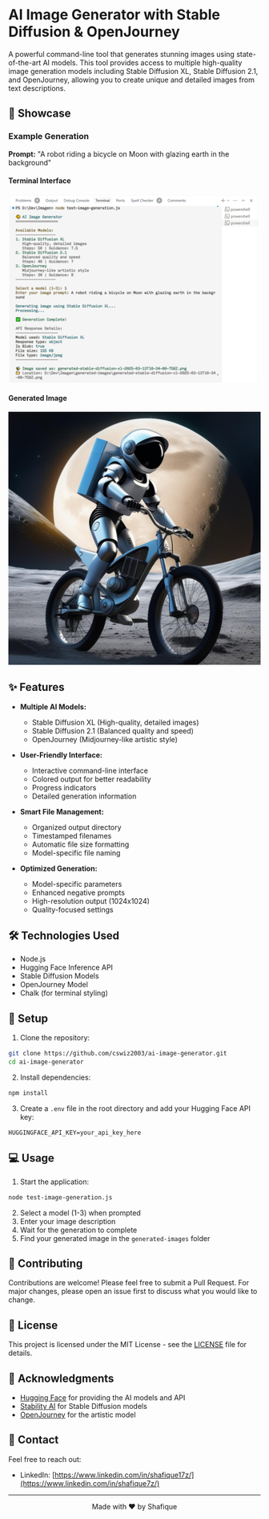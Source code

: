 # AI Image Generator with Stable Diffusion & OpenJourney

A powerful command-line tool that generates stunning images using state-of-the-art AI models. This tool provides access to multiple high-quality image generation models including Stable Diffusion XL, Stable Diffusion 2.1, and OpenJourney, allowing you to create unique and detailed images from text descriptions.

## 🌟 Showcase

### Example Generation
**Prompt:** "A robot riding a bicycle on Moon with glazing earth in the background"

#### Terminal Interface
![Terminal Interface](generated-images/terminal-app.png)

#### Generated Image
![Generated Image](generated-images/generated-stable-diffusion-xl-2025-03-13T10-34-00-758Z.png)

## ✨ Features

- **Multiple AI Models:**
  - Stable Diffusion XL (High-quality, detailed images)
  - Stable Diffusion 2.1 (Balanced quality and speed)
  - OpenJourney (Midjourney-like artistic style)

- **User-Friendly Interface:**
  - Interactive command-line interface
  - Colored output for better readability
  - Progress indicators
  - Detailed generation information

- **Smart File Management:**
  - Organized output directory
  - Timestamped filenames
  - Automatic file size formatting
  - Model-specific file naming

- **Optimized Generation:**
  - Model-specific parameters
  - Enhanced negative prompts
  - High-resolution output (1024x1024)
  - Quality-focused settings

## 🛠️ Technologies Used

- Node.js
- Hugging Face Inference API
- Stable Diffusion Models
- OpenJourney Model
- Chalk (for terminal styling)

## 🚀 Setup

1. Clone the repository:
```bash
git clone https://github.com/cswiz2003/ai-image-generator.git
cd ai-image-generator
```

2. Install dependencies:
```bash
npm install
```

3. Create a `.env` file in the root directory and add your Hugging Face API key:
```env
HUGGINGFACE_API_KEY=your_api_key_here
```

## 💻 Usage

1. Start the application:
```bash
node test-image-generation.js
```

2. Select a model (1-3) when prompted
3. Enter your image description
4. Wait for the generation to complete
5. Find your generated image in the `generated-images` folder

## 🤝 Contributing

Contributions are welcome! Please feel free to submit a Pull Request. For major changes, please open an issue first to discuss what you would like to change.

## 📝 License

This project is licensed under the MIT License - see the [LICENSE](LICENSE) file for details.

## 🙏 Acknowledgments

- [Hugging Face](https://huggingface.co/) for providing the AI models and API
- [Stability AI](https://stability.ai/) for Stable Diffusion models
- [OpenJourney](https://huggingface.co/prompthero/openjourney) for the artistic model

## 📧 Contact
Feel free to reach out:
- LinkedIn: [https://www.linkedin.com/in/shafique17z/](https://www.linkedin.com/in/shafique7z/)

---

<p align="center">Made with ❤️ by Shafique</p> 
